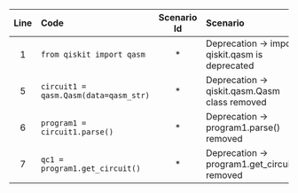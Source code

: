 | Line | Code | Scenario Id | Scenario | Artifact | Refactoring |
| :--: | :--- | :---------: | :------- | :------- | :---------- |
| 1 | `from qiskit import qasm` | * | Deprecation -> import qiskit.qasm is deprecated | qiskit.qasm | `from qiskit.qasm import parse_qasm` |
| 5 | `circuit1 = qasm.Qasm(data=qasm_str)` | * | Deprecation -> qiskit.qasm.Qasm class removed | qiskit.qasm.Qasm | `qc1 = parse_qasm(qasm_str)` |
| 6 | `program1 = circuit1.parse()` | * | Deprecation -> program1.parse() removed | program1.parse | *(remove line)* |
| 7 | `qc1 = program1.get_circuit()` | * | Deprecation -> program1.get_circuit() removed | program1.get_circuit | *(remove line)* |